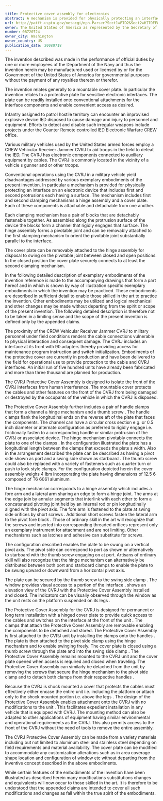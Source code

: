 ```yaml
---

title: Protective cover assembly for electronics
abstract: A mechanism is provided for physically protecting an interface on an electronic device having first and second protrusions, each having a surface. The mechanism includes first and second clamping mechanisms, a hinge assembly and a cover plate. Each clamping mechanism has a pair of blocks that are detachably fastenable together. As assembled along the protrusion surface of the device, the blocks form a channel that rigidly engages that surface. The hinge assembly forms a pivotable joint and can be removably attached to the first clamping mechanism to orient the pivotable joint substantially parallel to the interface. The cover plate can be removably attached to the hinge assembly for disposal to swing on the pivotable joint between closed and open positions. In the closed position, the cover plate securely connects to at least the second clamping mechanism.
url: http://patft.uspto.gov/netacgi/nph-Parser?Sect1=PTO2&Sect2=HITOFF&p=1&u=%2Fnetahtml%2FPTO%2Fsearch-adv.htm&r=1&f=G&l=50&d=PALL&S1=08720724&OS=08720724&RS=08720724
owner: The United States of America as represented by the Secretary of the Navy
number: 08720724
owner_city: Washington
owner_country: US
publication_date: 20080718
---
```

The invention described was made in the performance of official duties by one or more employees of the Department of the Navy and thus the invention herein may be manufactured used or licensed by or for the Government of the United States of America for governmental purposes without the payment of any royalties thereon or therefor.

The invention relates generally to a mountable cover plate. In particular the invention relates to a protective plate for sensitive electronic interfaces. The plate can be readily installed onto conventional attachments for the interface components and enable convenient access as desired.

Infantry assigned to patrol hostile territory can encounter an improvised explosive device IED disposed to cause damage and injury to personnel and equipment. Efforts to detect and disable such irregular weapons include projects under the Counter Remote controlled IED Electronic Warfare CREW office.

Various military vehicles used by the United States armed forces employ a CREW Vehicular Receiver Jammer CVRJ to aid troops in the field to defeat the IED. The CVRJ has electronic components connected to auxiliary equipment by cables. The CVRJ is commonly located in the vicinity of a vehicle s gunner and or other troops.

Conventional operations using the CVRJ in a military vehicle yield disadvantages addressed by various exemplary embodiments of the present invention. In particular a mechanism is provided for physically protecting an interface on an electronic device that includes first and second protrusions each having a surface. The mechanism includes first and second clamping mechanisms a hinge assembly and a cover plate. Each of these components is attachable and detachable from one another.

Each clamping mechanism has a pair of blocks that are detachably fastenable together. As assembled along the protrusion surface of the device the blocks form a channel that rigidly engages that surface. The hinge assembly forms a pivotable joint and can be removably attached to the first clamping mechanism to orient the pivotable joint substantially parallel to the interface.

The cover plate can be removably attached to the hinge assembly for disposal to swing on the pivotable joint between closed and open positions. In the closed position the cover plate securely connects to at least the second clamping mechanism.

In the following detailed description of exemplary embodiments of the invention reference is made to the accompanying drawings that form a part hereof and in which is shown by way of illustration specific exemplary embodiments in which the invention may be practiced. These embodiments are described in sufficient detail to enable those skilled in the art to practice the invention. Other embodiments may be utilized and logical mechanical and other changes may be made without departing from the spirit or scope of the present invention. The following detailed description is therefore not to be taken in a limiting sense and the scope of the present invention is defined only by the appended claims.

The proximity of the CREW Vehicular Receiver Jammer CVRJ to military personnel under field conditions renders the cable connections vulnerable to physical interaction and consequent damage. The CVRJ includes an interface at its front with 90 adapters thereby providing access for maintenance program instruction and switch initialization. Embodiments of the protective cover are currently in production and have been delivered to the field for operational use to provide protection to the cable and CVRJ interfaces. An initial run of five hundred units have already been fabricated and more than three thousand are planned for production.

The CVRJ Protective Cover Assembly is designed to isolate the front of the CVRJ interfaces from human interference. The mountable cover protects the cables and other features on the front of the CVRJ from being damaged or destroyed by the occupants of the vehicle in which the CVRJ is disposed.

The Protective Cover Assembly further includes a pair of handle clamps that form a channel a hinge mechanism and a thumb screw . The handle clamps flank the longitudinal ends on the reverse aft of the plate that faces the components. The channel can have a circular cross section e.g. or 0.5 inch diameter or alternate configuration as preferred to rigidly engage i.e. frictionally fasten to a corresponding handle or similar protrusion of the CVRJ or associated device. The hinge mechanism pivotably connects the plate to one of the clamps . In the configuration illustrated the plate has a longitudinal length between the clamps that exceeds the plate s width. Also in the arrangement described the plate can be described as having a pivot side shown as port and a swing side shown as starboard . The thumb screw could also be replaced with a variety of fasteners such as quarter turn or push to lock style clamps. For the configuration depicted herein the cover assembly weighs 4 lbm incorporating the plate having dimensions of 12.5 6 composed of T6 6061 aluminum.

The hinge mechanism corresponds to a hinge assembly which includes a fore arm and a lateral arm sharing an edge to form a hinge joint. The arms at the edge join by annular segments that interlink with each other to form a concatenated pivoting joint held by an internal rod or pin longitudinally aligned with the pivot axis. The fore arm is fastened to the plate at swing side orifices by short screws . Additional short screws fasten the lateral arm to the pivot fore block . Those of ordinary skill in the art will recognize that the screws and inserted into corresponding threaded orifices represent only an exemplary instrument for attachment and are not limiting. Other mechanisms such as latches and adhesive can substitute for screws.

The configuration described enables the plate to be swung on a vertical pivot axis. The pivot side can correspond to port as shown or alternatively to starboard with the thumb screw engaging on at port. Artisans of ordinary skill will also recognize that the hinge mechanism can alternatively be distributed between both port and starboard clamps to enable the plate to be swung upward or downward from a horizontal pivot axis.

The plate can be secured by the thumb screw to the swing side clamp . The window provides visual access to a portion of the interface . shows an elevation view of the CVRJ with the Protective Cover Assembly installed and closed. The indicators can be visually observed through the window as the unit rests on the platform suspended on its legs .

The Protective Cover Assembly for the CVRJ is designed for permanent or long term installation with a hinged cover plate to provide quick access to the cables and switches on the interface at the front of the unit . The clamps that attach the Protective Cover Assembly are removable enabling the components to be detached and stored. The Protective Cover Assembly is first attached to the CVRJ unit by installing the clamps onto the handles . The plate is then attached to the pivot side clamp using the hinge mechanism and to enable swinging freely. The cover plate is closed using a thumb screw through the plate and into the swing side clamp . The Protective Cover Assembly remains mounted to the CVRJ unit and the cover plate opened when access is required and closed when traveling. The Protective Cover Assembly can similarly be detached from the unit by removing the screws that secure the hinge mechanism to the pivot side clamp and to detach both clamps from their respective handles .

Because the CVRJ is shock mounted a cover that protects the cables must effectively either encase the entire unit i.e. including the platform or attach only to the shock mounted portion i.e. above the legs . The design of the Protective Cover Assembly enables attachment onto the CVRJ with no modifications to the unit . This facilitates expedient installation in any vehicle that is equipped with CVRJ. The mounting method can also be adapted to other applications of equipment having similar environmental and operational requirements as the CVRJ. This also permits access to the front of the CVRJ without the need of tools to remove the entire assembly.

The CVRJ Protective Cover Assembly can be made from a variety materials including but not limited to aluminum steel and stainless steel depending on field requirements and material availability. The cover plate can be modified to accommodate any customization alterations such as in area coverage shape location and configuration of window etc without departing from the inventive concept described in the above embodiments.

While certain features of the embodiments of the invention have been illustrated as described herein many modifications substitutions changes and equivalents will now occur to those skilled in the art. It is therefore to be understood that the appended claims are intended to cover all such modifications and changes as fall within the true spirit of the embodiments.

